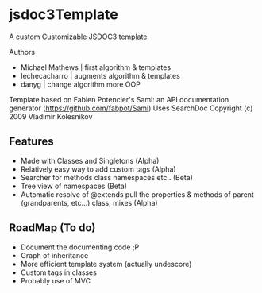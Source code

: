 jsdoc3Template
==============

A custom Customizable JSDOC3 template

Authors
- Michael Mathews  | first algorithm & templates
- lechecacharro		| augments algorithm & templates
- danyg				| change algorithm more OOP

Template based on Fabien Potencier's Sami: an API documentation generator (<https://github.com/fabpot/Sami>)
Uses SearchDoc Copyright (c) 2009 Vladimir Kolesnikov

Features
--------

- Made with Classes and Singletons (Alpha)
- Relatively easy way to add custom tags (Alpha)
- Searcher for methods class namespaces etc.. (Beta)
- Tree view of namespaces (Beta)
- Automatic resolve of @extends pull the properties & methods of parent (grandparents, etc...) class, mixes (Alpha)

RoadMap (To do)
--------------
- Document the documenting code ;P
- Graph of inheritance
- More efficient template system (actually undescore)
- Custom tags in classes
- Probably use of MVC
